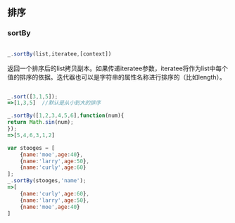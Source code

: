 ## 排序
### sortBy 
```javascript

_.sortBy(list,iteratee,[context])

```
返回一个排序后的list拷贝副本。如果传递iteratee参数，iteratee将作为list中每个值的排序的依据。迭代器也可以是字符串的属性名称进行排序的（比如length）。
```javascript

_.sort([3,1,5]);
=>[1,3,5]  //默认是从小到大的排序

_.sortBy([1,2,3,4,5,6],function(num){
return Math.sin(num);
});
=>[5,4,6,3,1,2]

var stooges = [
	{name:'moe',age:40},
	{name:'larry',age:50},
	{name:'curly',age:60}
];
_.sortBy(stooges,'name');
=>[
	{name:'curly',age:60},
	{name:'larry',age:50},
	{name:'moe',age:40}
]

```